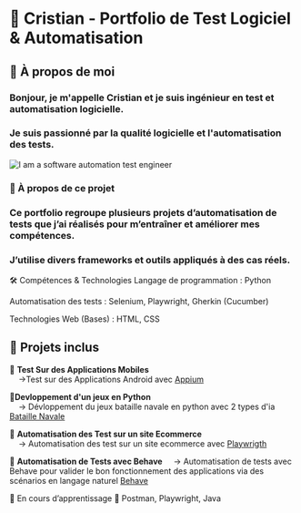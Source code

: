 # 🚀 Cristian - Portfolio de Test Logiciel & Automatisation
## 👋 À propos de moi
###   Bonjour, je m'appelle Cristian et je suis ingénieur en test et automatisation logicielle.
###  Je suis passionné par la qualité logicielle et l'automatisation des tests.

![I am a software automation test engineer](https://sdmntpritalynorth.oaiusercontent.com/files/00000000-ad50-5246-b7a1-b4fb202c93a2/raw?se=2025-04-02T16%3A40%3A17Z&sp=r&sv=2024-08-04&sr=b&scid=8e3d962e-e64b-598f-9abd-e71b46467bd4&skoid=54ae6e2b-352e-4235-bc96-afa2512cc978&sktid=a48cca56-e6da-484e-a814-9c849652bcb3&skt=2025-04-02T06%3A12%3A25Z&ske=2025-04-03T06%3A12%3A25Z&sks=b&skv=2024-08-04&sig=%2BHLhyydI/1c0ulF2HRBEDpM45j1kn9SCDdg3AlSxyOc%3D)



### 📌 À propos de ce projet
### Ce portfolio regroupe plusieurs projets d’automatisation de tests que j’ai réalisés pour m’entraîner et améliorer mes compétences.
### J’utilise divers frameworks et outils appliqués à des cas réels.

🛠 Compétences & Technologies
Langage de programmation : Python

Automatisation des tests : Selenium, Playwright, Gherkin (Cucumber)

Technologies Web (Bases) : HTML, CSS
## 📂 Projets inclus

🔹 **Test Sur des Applications Mobiles**  
&nbsp;&nbsp;&nbsp;&nbsp;→Test sur des Applications Android  avec  [Appium](https://github.com/cristian772/QA-testing-autmation/tree/main/Appium)

🔹**Devloppement d'un jeux en Python**  
&nbsp;&nbsp;&nbsp;&nbsp;→ Dévloppement du jeux bataille navale en python avec 2 types d'ia [Bataille Navale](https://github.com/cristian772/QA-testing-autmation/tree/main/Games)

🔹 **Automatisation des Test sur un site Ecommerce**  
&nbsp;&nbsp;&nbsp;&nbsp;→ Automatisation des test sur un site ecommerce avec [Playwrigth](https://github.com/cristian772/QA-testing-autmation/tree/main/Playwrigth)

🔹 **Automatisation de Tests avec Behave**
&nbsp;&nbsp;&nbsp;&nbsp;→ Automatisation de tests avec Behave pour valider le bon fonctionnement des applications via des scénarios en langage naturel [Behave](https://github.com/cristian772/QA-testing-autmation/tree/main/features)

🚧 En cours d’apprentissage
🌱 Postman, Playwright, Java




